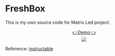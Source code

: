 # FreshBox
This is my own source code for Matrix Led project.

<p align="center">
  <a href="https://youtu.be/8xDzywJATx0">👉Demo👈</a>
  <br>
  <img src="http://img.youtube.com/vi/8xDzywJATx0/0.jpg">
</p>

Reference: [instructable](https://www.instructables.com/id/Make-a-24X6-LED-matrix/)
